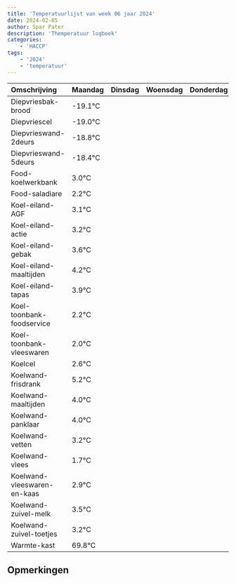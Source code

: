 ```yaml
---
title: 'Temperatuurlijst van week 06 jaar 2024'
date: 2024-02-05
author: Spar Pater
description: 'Themperatuur logboek'
categories:
    - 'HACCP'
tags:
    - '2024'
    - 'temperatuur'
---
```

|Omschrijving|Maandag|Dinsdag|Woensdag|Donderdag|Vrijdag|Zaterdag|Zondag|
|:---|:---|:---|:---|:---|:---|:---|:---|
|Diepvriesbak-brood|-19.1°C| | | | | | |
|Diepvriescel|-19.0°C| | | | | | |
|Diepvrieswand-2deurs|-18.8°C| | | | | | |
|Diepvrieswand-5deurs|-18.4°C| | | | | | |
|Food-koelwerkbank|3.0°C| | | | | | |
|Food-saladiare|2.2°C| | | | | | |
|Koel-eiland-AGF|3.1°C| | | | | | |
|Koel-eiland-actie|3.2°C| | | | | | |
|Koel-eiland-gebak|3.6°C| | | | | | |
|Koel-eiland-maaltijden|4.2°C| | | | | | |
|Koel-eiland-tapas|3.9°C| | | | | | |
|Koel-toonbank-foodservice|2.2°C| | | | | | |
|Koel-toonbank-vleeswaren|2.0°C| | | | | | |
|Koelcel|2.6°C| | | | | | |
|Koelwand-frisdrank|5.2°C| | | | | | |
|Koelwand-maaltijden|4.0°C| | | | | | |
|Koelwand-panklaar|4.0°C| | | | | | |
|Koelwand-vetten|3.2°C| | | | | | |
|Koelwand-vlees|1.7°C| | | | | | |
|Koelwand-vleeswaren-en-kaas|2.9°C| | | | | | |
|Koelwand-zuivel-melk|3.5°C| | | | | | |
|Koelwand-zuivel-toetjes|3.2°C| | | | | | |
|Warmte-kast|69.8°C| | | | | | |

## Opmerkingen


